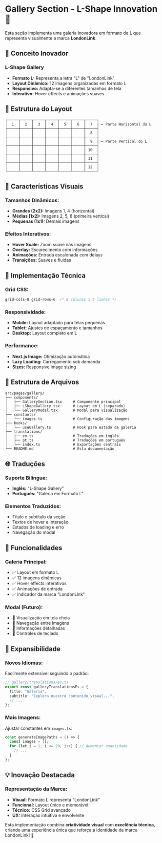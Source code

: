 # Gallery Section - L-Shape Innovation 🎨

Esta seção implementa uma galeria inovadora em formato de **L** que representa visualmente a marca **LondonLink**.

## 🎯 Conceito Inovador

### **L-Shape Gallery**
- **Formato L:** Representa a letra "L" de "LondonLink"
- **Layout Dinâmico:** 12 imagens organizadas em formato L
- **Responsivo:** Adapta-se a diferentes tamanhos de tela
- **Interativo:** Hover effects e animações suaves

## 📐 Estrutura do Layout

```
┌─────┬─────┬─────┬─────┬─────┬─────┬─────┐
│  1  │  2  │  3  │  4  │  5  │  6  │  7  │ ← Parte Horizontal do L
├─────┼─────┼─────┼─────┼─────┼─────┼─────┤
│     │     │     │     │     │     │  8  │
├─────┼─────┼─────┼─────┼─────┼─────┼─────┤
│     │     │     │     │     │     │  9  │ ← Parte Vertical do L
├─────┼─────┼─────┼─────┼─────┼─────┼─────┤
│     │     │     │     │     │     │ 10  │
├─────┼─────┼─────┼─────┼─────┼─────┼─────┤
│     │     │     │     │     │     │ 11  │
├─────┼─────┼─────┼─────┼─────┼─────┼─────┤
│     │     │     │     │     │     │ 12  │
└─────┴─────┴─────┴─────┴─────┴─────┴─────┘
```

## 🎨 Características Visuais

### **Tamanhos Dinâmicos:**
- **Grandes (2x2):** Imagens 1, 4 (horizontal)
- **Médias (1x2):** Imagens 2, 5, 8 (primeira vertical)
- **Pequenas (1x1):** Demais imagens

### **Efeitos Interativos:**
- **Hover Scale:** Zoom suave nas imagens
- **Overlay:** Escurecimento com informações
- **Animações:** Entrada escalonada com delays
- **Transições:** Suaves e fluidas

## 🔧 Implementação Técnica

### **Grid CSS:**
```css
grid-cols-8 grid-rows-6  /* 8 colunas x 6 linhas */
```

### **Responsividade:**
- **Mobile:** Layout adaptado para telas pequenas
- **Tablet:** Ajustes de espaçamento e tamanhos
- **Desktop:** Layout completo em L

### **Performance:**
- **Next.js Image:** Otimização automática
- **Lazy Loading:** Carregamento sob demanda
- **Sizes:** Responsive image sizing

## 📁 Estrutura de Arquivos

```
src/pages/gallery/
├── components/
│   ├── GallerySection.tsx     # Componente principal
│   ├── LShapeGallery.tsx      # Layout em L (separado)
│   └── GalleryModal.tsx       # Modal para visualização
├── constants/
│   └── images.ts              # Configuração das imagens
├── hooks/
│   └── useGallery.ts          # Hook para estado da galeria
├── translations/
│   ├── en.ts                  # Traduções em inglês
│   ├── pt.ts                  # Traduções em português
│   └── index.ts               # Exportações centrais
└── README.md                  # Esta documentação
```

## 🌐 Traduções

### **Suporte Bilíngue:**
- **Inglês:** "L-Shape Gallery"
- **Português:** "Galeria em Formato L"

### **Elementos Traduzidos:**
- Título e subtítulo da seção
- Textos de hover e interação
- Estados de loading e erro
- Navegação do modal

## 🎯 Funcionalidades

### **Galeria Principal:**
- ✅ Layout em formato L
- ✅ 12 imagens dinâmicas
- ✅ Hover effects interativos
- ✅ Animações de entrada
- ✅ Indicador da marca "LondonLink"

### **Modal (Futuro):**
- 🔄 Visualização em tela cheia
- 🔄 Navegação entre imagens
- 🔄 Informações detalhadas
- 🔄 Controles de teclado

## 🚀 Expansibilidade

### **Novos Idiomas:**
Facilmente extensível seguindo o padrão:
```typescript
// gallery/translations/es.ts
export const galleryTranslationsEs = {
  title: "Galería",
  subtitle: "Explora nuestro contenido visual...",
  // ...
};
```

### **Mais Imagens:**
Ajustar constantes em `images.ts`:
```typescript
const generateImagePaths = () => {
  const images = [];
  for (let i = 1; i <= 20; i++) { // Aumentar quantidade
    // ...
  }
};
```

## 💡 Inovação Destacada

### **Representação da Marca:**
- **Visual:** Formato L representa "LondonLink"
- **Funcional:** Layout único e memorável
- **Técnico:** CSS Grid avançado
- **UX:** Interação intuitiva e envolvente

Esta implementação combina **criatividade visual** com **excelência técnica**, criando uma experiência única que reforça a identidade da marca LondonLink! 🌟
